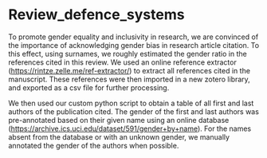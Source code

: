 # Review_defence_systems

To promote gender equality and inclusivity in research, we are convinced of the importance of acknowledging gender bias in research article citation.
To this effect, using surnames, we roughly estimated the gender ratio in the references cited in this review. 
We used an online reference extractor (https://rintze.zelle.me/ref-extractor/) to extract all references cited in the manuscript. These references were then imported in a new zotero library, and exported as a csv file for further processing.

We then used our custom python script to obtain a table of all first and last authors of the publication cited. The gender of the first and last authors was pre-annotated based on their given name using an online database (https://archive.ics.uci.edu/dataset/591/gender+by+name). For the names absent from the database or with an unknown gender, we manually annotated the gender of the authors when possible.
